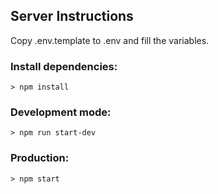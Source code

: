 ## Server Instructions

Copy .env.template to .env and fill the variables.

### Install dependencies:
```
> npm install
```

### Development mode:
```
> npm run start-dev
```

### Production:
```
> npm start
```
